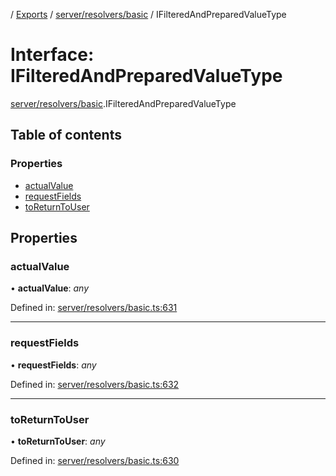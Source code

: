 [](../README.md) / [Exports](../modules.md) / [server/resolvers/basic](../modules/server_resolvers_basic.md) / IFilteredAndPreparedValueType

# Interface: IFilteredAndPreparedValueType

[server/resolvers/basic](../modules/server_resolvers_basic.md).IFilteredAndPreparedValueType

## Table of contents

### Properties

- [actualValue](server_resolvers_basic.ifilteredandpreparedvaluetype.md#actualvalue)
- [requestFields](server_resolvers_basic.ifilteredandpreparedvaluetype.md#requestfields)
- [toReturnToUser](server_resolvers_basic.ifilteredandpreparedvaluetype.md#toreturntouser)

## Properties

### actualValue

• **actualValue**: *any*

Defined in: [server/resolvers/basic.ts:631](https://github.com/onzag/itemize/blob/0569bdf2/server/resolvers/basic.ts#L631)

___

### requestFields

• **requestFields**: *any*

Defined in: [server/resolvers/basic.ts:632](https://github.com/onzag/itemize/blob/0569bdf2/server/resolvers/basic.ts#L632)

___

### toReturnToUser

• **toReturnToUser**: *any*

Defined in: [server/resolvers/basic.ts:630](https://github.com/onzag/itemize/blob/0569bdf2/server/resolvers/basic.ts#L630)
